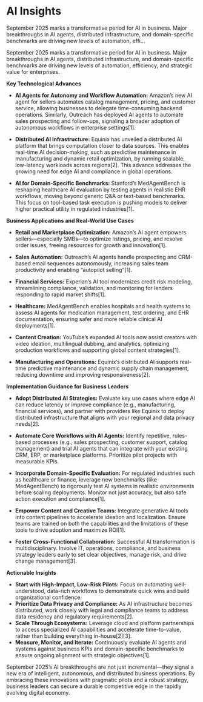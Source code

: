 # AI Insights

September 2025 marks a transformative period for AI in business. Major breakthroughs in AI agents, distributed infrastructure, and domain-specific benchmarks are driving new levels of automation, effi...

September 2025 marks a transformative period for AI in business. Major breakthroughs in AI agents, distributed infrastructure, and domain-specific benchmarks are driving new levels of automation, efficiency, and strategic value for enterprises.

**Key Technological Advances**

- **AI Agents for Autonomy and Workflow Automation:** Amazon’s new AI agent for sellers automates catalog management, pricing, and customer service, allowing businesses to delegate time-consuming backend operations. Similarly, Outreach has deployed AI agents to automate sales prospecting and follow-ups, signaling a broader adoption of autonomous workflows in enterprise settings[1].

- **Distributed AI Infrastructure:** Equinix has unveiled a distributed AI platform that brings computation closer to data sources. This enables real-time AI decision-making, such as predictive maintenance in manufacturing and dynamic retail optimization, by running scalable, low-latency workloads across regions[2]. This advance addresses the growing need for edge AI and compliance in global operations.

- **AI for Domain-Specific Benchmarks:** Stanford’s MedAgentBench is reshaping healthcare AI evaluation by testing agents in realistic EHR workflows, moving beyond generic Q&A or text-based benchmarks. This focus on tool-based task execution is pushing models to deliver higher practical utility in regulated industries[1].

**Business Applications and Real-World Use Cases**

- **Retail and Marketplace Optimization:** Amazon’s AI agent empowers sellers—especially SMBs—to optimize listings, pricing, and resolve order issues, freeing resources for growth and innovation[1].

- **Sales Automation:** Outreach’s AI agents handle prospecting and CRM-based email sequences autonomously, increasing sales team productivity and enabling “autopilot selling”[1].

- **Financial Services:** Experian’s AI tool modernizes credit risk modeling, streamlining compliance, validation, and monitoring for lenders responding to rapid market shifts[1].

- **Healthcare:** MedAgentBench enables hospitals and health systems to assess AI agents for medication management, test ordering, and EHR documentation, ensuring safer and more reliable clinical AI deployments[1].

- **Content Creation:** YouTube’s expanded AI tools now assist creators with video ideation, multilingual dubbing, and analytics, optimizing production workflows and supporting global content strategies[1].

- **Manufacturing and Operations:** Equinix’s distributed AI supports real-time predictive maintenance and dynamic supply chain management, reducing downtime and improving responsiveness[2].

**Implementation Guidance for Business Leaders**

- **Adopt Distributed AI Strategies:** Evaluate key use cases where edge AI can reduce latency or improve compliance (e.g., manufacturing, financial services), and partner with providers like Equinix to deploy distributed infrastructure that aligns with your regional and data privacy needs[2].

- **Automate Core Workflows with AI Agents:** Identify repetitive, rules-based processes (e.g., sales prospecting, customer support, catalog management) and trial AI agents that can integrate with your existing CRM, ERP, or marketplace platforms. Prioritize pilot projects with measurable KPIs.

- **Incorporate Domain-Specific Evaluation:** For regulated industries such as healthcare or finance, leverage new benchmarks (like MedAgentBench) to rigorously test AI systems in realistic environments before scaling deployments. Monitor not just accuracy, but also safe action execution and compliance[1].

- **Empower Content and Creative Teams:** Integrate generative AI tools into content pipelines to accelerate ideation and localization. Ensure teams are trained on both the capabilities and the limitations of these tools to drive adoption and maximize ROI[1].

- **Foster Cross-Functional Collaboration:** Successful AI transformation is multidisciplinary. Involve IT, operations, compliance, and business strategy leaders early to set clear objectives, manage risk, and drive change management[3].

**Actionable Insights**

- **Start with High-Impact, Low-Risk Pilots:** Focus on automating well-understood, data-rich workflows to demonstrate quick wins and build organizational confidence.
- **Prioritize Data Privacy and Compliance:** As AI infrastructure becomes distributed, work closely with legal and compliance teams to address data residency and regulatory requirements[2].
- **Scale Through Ecosystems:** Leverage cloud and platform partnerships to access specialized AI capabilities and accelerate time-to-value, rather than building everything in-house[2][3].
- **Measure, Monitor, and Iterate:** Continuously evaluate AI agents and systems against business KPIs and domain-specific benchmarks to ensure ongoing alignment with strategic objectives[1].

September 2025’s AI breakthroughs are not just incremental—they signal a new era of intelligent, autonomous, and distributed business operations. By embracing these innovations with pragmatic pilots and a robust strategy, business leaders can secure a durable competitive edge in the rapidly evolving digital economy.